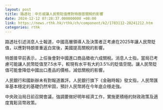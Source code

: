 ```yaml
---
layout: post
title: 路透社：中方或讓人民幣貶值應對特朗普關稅的影響
date: 2024-12-12 07:28:37.000000000 +08:00
link: https://news.rthk.hk/rthk/ch/component/k2/1783112-20241212.htm
categories: rthk
---
```


路透社引述消息人士報道，中國高層領導人及決策者正考慮在2025年讓人民幣貶值，以應對特朗普重返白宮後，美國提高關稅的影響。

特朗普早前表示，上任後會對中國進口商品徵收六成關稅。消息人士指，當局已考慮可能讓人民幣貶值至7.5水平，較現有水平有大約3.5%的貶值空間。讓人民幣貶值可能會降低中國出口產品的價格，減低關稅的影響。

人民銀行和國新辦未有對報道置評。人民銀行旗下《金融時報》發文指，人民幣匯率基本穩定的基礎仍然牢固，預計人民幣將在今年底企穩走強。

中央政治局日前召開會議，強調要做好明年經濟工作，實施更積極的財政政策及適度寬鬆貨幣政策。
